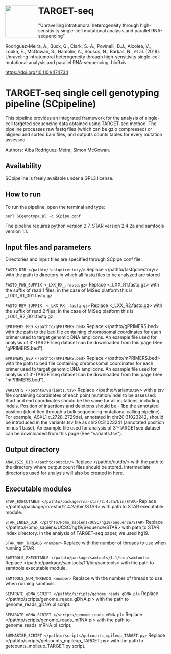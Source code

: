 # TARGET-seq <img align="left" width="100" height="100" src="TARGET-seq/target.pdf">

"Unravelling intratumoral heterogeneity through high-sensitivity single-cell mutational analysis and parallel RNA-sequencing"

Rodriguez-Meira, A., Buck, G., Clark, S.-A., Povinelli, B.J., Alcolea, V., Louka, E., McGowan, S., Hamblin, A., Sousos, N., Barkas, N., et al. (2018). Unraveling intratumoral heterogeneity through high-sensitivity single-cell mutational analysis and parallel RNA-sequencing. bioRxiv.

https://doi.org/10.1101/474734

# TARGET-seq single cell genotyping pipeline (SCpipeline)

This pipeline provides an integrated framework for the analysis of single-cell targeted sequencing data obtained using TARGET-seq method. The pipeline processes raw fastq files (which can be gzip compressed) or aligned and sorted bam files, and outputs counts tables for every mutation assessed. 

Authors: Alba Rodriguez-Meira, Simon McGowan.

## Availability

SCpipeline is freely available under a GPL3 license.

## How to run 

To run the pipeline, open the terminal and type:
```
perl SCgenotype.pl -c SCpipe.conf
```

The pipeline requires python version 2.7, STAR version 2.4.2a and samtools version 1.1.

## Input files and parameters

Directories and input files are specified through SCpipe.conf file:

```FASTQ_DIR </pathto/fastqdirectory/>```
Replace </pathto/fastqdirectory/> with the path to directory in which all fastq files to be analyzed are stored

```FASTQ_FWD_SUFFIX <_LXX_RX_.fastq.gz>``` 
Replace <_LXX_R1.fastq.gz> with the suffix of read 1 files; in the case of MiSeq platform this is _L001_R1_001.fastq.gz

```FASTQ_REV_SUFFIX  <_LXX_RX_.fastq.gz>``` 
Replace <_LXX_R2.fastq.gz> with the suffix of read 2 files; in the case of MiSeq platform this is _L001_R2_001.fastq.gz

```gPRIMERS_BED </pathto/gPRIMERS.bed>``` 
Replace </pathto/gPRIMERS.bed> with the path to the bed file containing chromosomal coordinates for each primer used to target genomic DNA amplicons. An example file used for analysis of 3'-TARGETseq dataset can be downloaded from this page (See "gPRIMERS.bed").

```mPRIMERS_BED </pathto/mPRIMERS.bed>``` 
Replace </pathto/mPRIMERS.bed> with the path to bed file containing chromosomal coordinates for each primer used to target genomic DNA amplicons. An example file used for analysis of 3'-TARGETseq dataset can be downloaded from this page (See "mPRIMERS.bed").

```VARIANTS </pathto/variants.tsv>``` 
Replace </pathto/variants.tsv> with a tsv file containing coordinates of each point mutation/indel to be assessed. Start and end coordinates should be the same for all mutations, including indels. Position of insertions and deletions should be - 1bp the annotated position (identified through a bulk sequencing mutational calling pipeline). For example, ASXL1 c.2728_2729del, annotated in chr20:31023242, should be introduced in the variants.tsv file as chr20:31023241 (annotated position minus 1 base). An example file used for analysis of 3'-TARGETseq dataset can be downloaded from this page (See "variants.tsv").

## Output directory 
```ANALYSIS_DIR </pathto/outdir/>``` 
Replace </pathto/outdir/> with the path to the directory where output count files should be stored. Intermediate directories used for analysis will also be created in here.

## Executable modules

```STAR_EXECUTABLE </pathto/package/rna-star/2.4.2a/bin/STAR>``` 
Replace </pathto/package/rna-star/2.4.2a/bin/STAR> with path to STAR executable module.

```STAR_INDEX_DIR </pathto/Homo_sapiens/UCSC/hg19/Sequence/STAR>``` Replace </pathto/Homo_sapiens/UCSC/hg19/Sequence/STAR> with path to STAR index directory. In the analysis of TARGET-seq paper, we used hg19.

```STAR_NUM_THREADS <number>``` 
Replace <number> with the number of threads to use when running STAR

```SAMTOOLS_EXECUTABLE </pathto/package/samtools/1.1/bin/samtools>``` 
Replace </pathto/package/samtools/1.1/bin/samtools> with the path to samtools executable module. 

```SAMTOOLS_NUM_THREADS <number>``` 
Replace <number> with the number of threads to use when running samtools

```SEPARATE_gDNA_SCRIPT </pathto/scripts/genome_reads_gDNA.pl>``` 
Replace </pathto/scripts/genome_reads_gDNA.pl> with the path to genome_reads_gDNA.pl script.

```SEPARATE_mRNA_SCRIPT </scripts/genome_reads_mRNA.pl>```
Replace </pathto/scripts/genome_reads_mRNA.pl> with the path to genome_reads_mRNA.pl script.

```SUMMARISE_SCRIPT </pathto/scripts/getcounts_mpileup_TARGET.py>```
Replace </pathto/scripts/getcounts_mpileup_TARGET.py> with the path to getcounts_mpileup_TARGET.py script.
